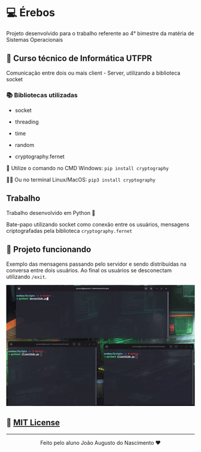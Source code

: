 # 💻 Érebos

Projeto desenvolvido para o trabalho referente ao 4° bimestre da matéria de Sistemas Operacionais

## 📐 Curso técnico de Informática UTFPR

Comunicação entre dois ou mais client - Server, utilizando a biblioteca socket

###  📚 Bibliotecas utilizadas

- socket

- threading

- time

- random

- cryptography.fernet 

 🧩 Utilize o comando no CMD Windows: `pip install cryptography`

 🐧🍎 Ou no terminal Linux/MacOS: `pip3 install cryptography`

## Trabalho

Trabalho desenvolvido em Python 🐍

Bate-papo utilizando socket como conexão entre os usuários, mensagens criptografadas pela biblioteca `cryptography.fernet`

## 👾 Projeto funcionando

Exemplo das mensagens passando pelo servidor e sendo distribuídas na conversa entre dois usuários. Ao final os usuários se desconectam utilizando `/exit`.
<div align="center">
    <img src="./.github/run.gif" >
</div>

## 📄 [MIT License](/LICENSE)

---
<div align = "center">Feito pelo aluno João Augusto do Nascimento ❤</div>
